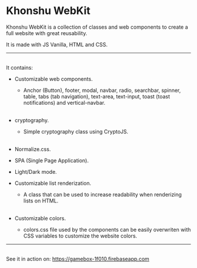 # Khonshu WebKit

Khonshu WebKit is a collection of classes and web components to create a full website with great reusability.

It is made with JS Vanilla, HTML and CSS.

---
\
It contains:
- Customizable web components.

  - Anchor (Button), footer, modal, navbar, radio, searchbar, spinner, table, tabs (tab navigation), text-area, text-input, toast (toast notifications) and vertical-navbar. <br/><br/>

- cryptography.

  - Simple cryptography class using CryptoJS. <br/><br/>

- Normalize.css.
- SPA (Single Page Application).
- Light/Dark mode.
- Customizable list renderization.

  - A class that can be used to increase readability when renderizing lists on HTML. <br/><br/>

- Customizable colors.

  - colors.css file used by the components can be easily overwriten with CSS variables to customize the website colors.


---
\
See it in action on: https://gamebox-1f010.firebaseapp.com